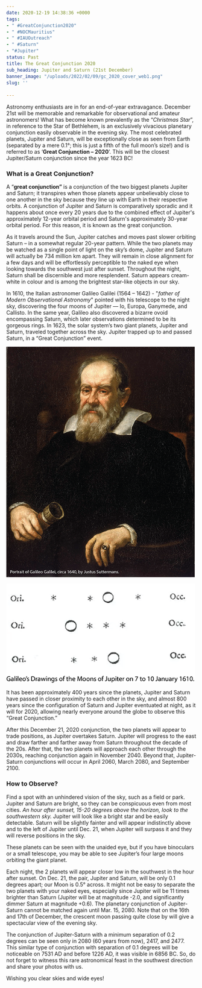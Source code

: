 ```yaml
---
date: 2020-12-19 14:38:36 +0000
tags:
- " #GreatConjunction2020"
- " #NOCMauritius"
- " #IAUOutreach"
- " #Saturn"
- "#Jupiter"
status: Past
title: The Great Conjunction 2020
sub_heading: Jupiter and Saturn (21st December)
banner_image: "/uploads/2022/02/09/gc_2020_cover_web1.png"
slug: ''

---
```

Astronomy enthusiasts are in for an end-of-year extravagance. December 21st will be memorable and remarkable for observational and amateur astronomers! What has become known prevalently as the “_Christmas Star_”, in reference to the Star of Bethlehem, is an exclusively vivacious planetary conjunction easily observable in the evening sky. The most celebrated planets, Jupiter and Saturn, will be exceptionally close as seen from Earth (separated by a mere 0.1°; this is just a fifth of the full moon’s size!) and is referred to as ‘**Great Conjunction – 2020**’. This will be the closest Jupiter/Saturn conjunction since the year 1623 BC!

### **What is a Great Conjunction?**

A “**great conjunction”** is a conjunction of the two biggest planets Jupiter and Saturn; it transpires when those planets appear unbelievably close to one another in the sky because they line up with Earth in their respective orbits. A conjunction of Jupiter and Saturn is comparatively sporadic and it happens about once every 20 years due to the combined effect of Jupiter's approximately 12-year orbital period and Saturn's approximately 30-year orbital period. For this reason, it is known as the great conjunction.

As it travels around the Sun, Jupiter catches and moves past slower orbiting Saturn – in a somewhat regular 20-year pattern. While the two planets may be watched as a single point of light on the sky’s dome, Jupiter and Saturn will actually be 734 million km apart. They will remain in close alignment for a few days and will be effortlessly perceptible to the naked eye when looking towards the southwest just after sunset. Throughout the night, Saturn shall be discernible and more resplendent. Saturn appears cream-white in colour and is among the brightest star-like objects in our sky.

In 1610, the Italian astronomer Galileo Galilei (1564 – 1642) - "_father of Modern Observational Astronomy_" pointed with his telescope to the night sky, discovering the four moons of Jupiter — Io, Europa, Ganymede, and Callisto. In the same year, Galileo also discovered a bizarre ovoid encompassing Saturn, which later observations determined to be its gorgeous rings. In 1623, the solar system’s two giant planets, Jupiter and Saturn, traveled together across the sky. Jupiter trapped up to and passed Saturn, in a “Great Conjunction” event.

![](/uploads/2022/02/09/galileo_500px.png)

![](/uploads/2022/02/09/moonsgg500px.png)

It has been approximately 400 years since the planets, Jupiter and Saturn have passed in closer proximity to each other in the sky, and almost 800 years since the configuration of Saturn and Jupiter eventuated at night, as it will for 2020, allowing nearly everyone around the globe to observe this “Great Conjunction.”

After this December 21, 2020 conjunction, the two planets will appear to trade positions, as Jupiter overtakes Saturn. Jupiter will progress to the east and draw farther and farther away from Saturn throughout the decade of the 20s. After that, the two planets will approach each other through the 2030s, reaching conjunction again in November 2040. Beyond that, Jupiter-Saturn conjunctions will occur in April 2060, March 2080, and September 2100.

### **How to Observe?**

Find a spot with an unhindered vision of the sky, such as a field or park. Jupiter and Saturn are bright, so they can be conspicuous even from most cities. _An hour after sunset, 15-20 degrees above the horizon, look to the southwestern sky._ Jupiter will look like a bright star and be easily detectable. Saturn will be slightly fainter and will appear indistinctly above and to the left of Jupiter until Dec. 21, when Jupiter will surpass it and they will reverse positions in the sky.

These planets can be seen with the unaided eye, but if you have binoculars or a small telescope, you may be able to see Jupiter’s four large moons orbiting the giant planet.

Each night, the 2 planets will appear closer low in the southwest in the hour after sunset. On Dec. 21, the pair, Jupiter and Saturn, will be only 0.1 degrees apart; our Moon is 0.5° across. It might not be easy to separate the two planets with your naked eyes, especially since Jupiter will be 11 times brighter than Saturn (Jupiter will be at magnitude -2.0, and significantly dimmer Saturn at magnitude +0.6). The planetary conjunction of Jupiter-Saturn cannot be matched again until Mar. 15, 2080. Note that on the 16th and 17th of December, the crescent moon passing quite close by will give a spectacular view of the evening sky.

The conjunction of Jupiter-Saturn with a minimum separation of 0.2 degrees can be seen only in 2080 (60 years from now), 2417, and 2477. This similar type of conjunction with separation of 0.1 degrees will be noticeable on 7531 AD and before 1226 AD, it was visible in 6856 BC. So, do not forget to witness this rare astronomical feast in the southwest direction and share your photos with us.

Wishing you clear skies and wide eyes!